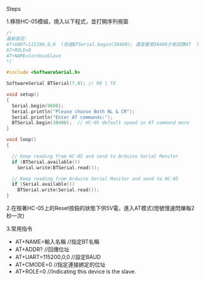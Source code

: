 Steps

1.移除HC-05模組，燒入以下程式，並打開序列視窗
```ino
/*
最新設定:
AT+UART=115200,0,0  (但是BTSerial.begin(38400); 還是要用38400才能回應AT  怪怪der)
AT+ROLE=0
AT+NAME=CordovaSlave
*/

#include <SoftwareSerial.h>

SoftwareSerial BTSerial(7,8); // RX | TX

void setup()
{
  Serial.begin(9600);
  Serial.println("Please choose Both NL & CR");
  Serial.println("Enter AT commands:");
  BTSerial.begin(38400);  // HC-05 default speed in AT command more
}

void loop()
{

  // Keep reading from HC-05 and send to Arduino Serial Monitor
  if (BTSerial.available())
    Serial.write(BTSerial.read());

  // Keep reading from Arduino Serial Monitor and send to HC-05
  if (Serial.available())
    BTSerial.write(Serial.read());
}
```

2.在按著HC-05上的Reset按鈕的狀態下供5V電，進入AT模式(燈號慢速閃爍每2秒一次)


3.常用指令
 * AT+NAME=輸入名稱      //指定BT名稱
 * AT+ADDR?            //回傳位址
 * AT+UART=115200,0,0  //設定BAUD
 * AT+CMODE=0          //指定連接綁定的位址
 * AT+ROLE=0           //Indicating this device is the slave.
